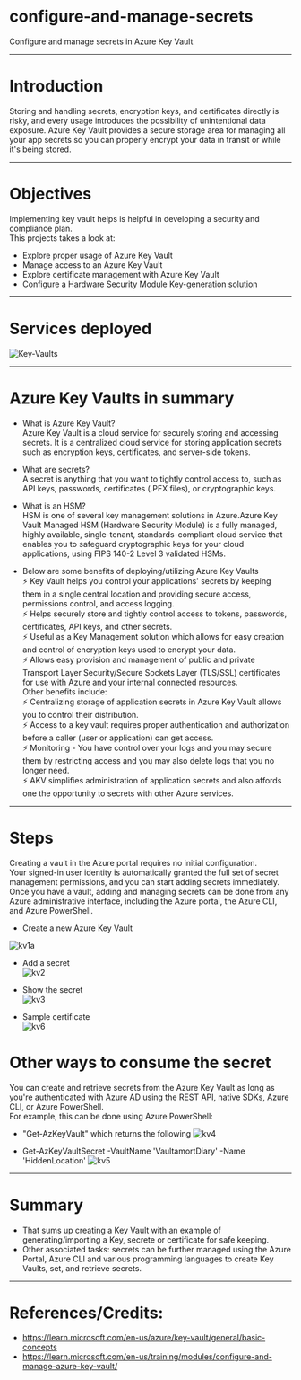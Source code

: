 # configure-and-manage-secrets
Configure and manage secrets in Azure Key Vault

---

# Introduction
Storing and handling secrets, encryption keys, and certificates directly is risky, and every usage introduces the possibility of unintentional data exposure. Azure Key Vault provides a secure storage area for managing all your app secrets so you can properly encrypt your data in transit or while it's being stored.

--- 

# Objectives
Implementing key vault helps is helpful in developing a security and compliance plan.   
This projects takes a look at:
- Explore proper usage of Azure Key Vault 
- Manage access to an Azure Key Vault
- Explore certificate management with Azure Key Vault
- Configure a Hardware Security Module Key-generation solution

--- 

# Services deployed
<!--- Microsoft Azure -->
<!-- Key Vaults --> 
![Key-Vaults](https://github.com/Ladcze/configure-and-manage-secrets/assets/97769275/80ed484b-7a46-4f4a-9b13-fcb120f7f903)

--- 

# Azure Key Vaults in summary
- What is Azure Key Vault?   
Azure Key Vault is a cloud service for securely storing and accessing secrets. It is a centralized cloud service for storing application secrets such as encryption keys, certificates, and server-side tokens. 

- What are secrets?   
A secret is anything that you want to tightly control access to, such as API keys, passwords, certificates (.PFX files), or cryptographic keys. 

- What is an HSM?   
HSM is one of several key management solutions in Azure.Azure Key Vault Managed HSM (Hardware Security Module) is a fully managed, highly available, single-tenant, standards-compliant cloud service that enables you to safeguard cryptographic keys for your cloud applications, using FIPS 140-2 Level 3 validated HSMs.   

- Below are some benefits of deploying/utilizing Azure Key Vaults   
⚡ Key Vault helps you control your applications' secrets by keeping them in a single central location and providing secure access, permissions control, and access logging.   
⚡ Helps securely store and tightly control access to tokens, passwords, certificates, API keys, and other secrets.   
⚡ Useful as a Key Management solution which allows for easy creation and control of encryption keys used to encrypt your data.   
⚡ Allows easy provision and management of public and private Transport Layer Security/Secure Sockets Layer (TLS/SSL) certificates for use with Azure and your internal connected resources.   
Other benefits include:   
⚡ Centralizing storage of application secrets in Azure Key Vault allows you to control their distribution.   
⚡ Access to a key vault requires proper authentication and authorization before a caller (user or application) can get access.   
⚡ Monitoring - You have control over your logs and you may secure them by restricting access and you may also delete logs that you no longer need.   
⚡ AKV simplifies administration of application secrets and also affords one the opportunity to secrets with other Azure services. 

---

# Steps 
Creating a vault in the Azure portal requires no initial configuration.   
Your signed-in user identity is automatically granted the full set of secret management permissions, and you can start adding secrets immediately.   
Once you have a vault, adding and managing secrets can be done from any Azure administrative interface, including the Azure portal, the Azure CLI, and Azure PowerShell.   

- Create a new Azure Key Vault   
<!-- ![](.png files/kv1a.png)   -->
![kv1a](https://github.com/Ladcze/configure-and-manage-secrets/assets/97769275/932c3148-68e3-4918-a512-91b9be2ed840)

- Add a secret   
![kv2](https://github.com/Ladcze/configure-and-manage-secrets/assets/97769275/242fb088-e591-41ca-bdd2-b6b40f1e88fa)   
<!--![](kv2.png)   -->

- Show the secret   
![kv3](https://github.com/Ladcze/configure-and-manage-secrets/assets/97769275/f3ef34d3-a7d7-43f1-b491-a499ffaed9dc)   

- Sample certificate   
![kv6](https://github.com/Ladcze/configure-and-manage-secrets/assets/97769275/48547578-82f3-4933-8f2d-2bd33307b7ef)   

# Other ways to consume the secret   
You can create and retrieve secrets from the Azure Key Vault as long as you're authenticated with Azure AD using the REST API, native SDKs, Azure CLI, or Azure PowerShell.   
For example, this can be done using Azure PowerShell:   
- "Get-AzKeyVault" which returns the following
![kv4](https://github.com/Ladcze/configure-and-manage-secrets/assets/97769275/c007eec1-fc3f-4276-ba8f-6eeacd63e5c6)   

- Get-AzKeyVaultSecret -VaultName 'VaultamortDiary' -Name 'HiddenLocation'
![kv5](https://github.com/Ladcze/configure-and-manage-secrets/assets/97769275/e4996e0e-5fc6-463a-8091-9f6d222db3fc)   

---

# Summary
- That sums up creating a Key Vault with an example of generating/importing a Key, secrete or certificate for safe keeping. 
- Other associated tasks: secrets can be further managed using the Azure Portal, Azure CLI and various programming languages to create Key Vaults, set, and retrieve secrets.

---

# References/Credits:
- https://learn.microsoft.com/en-us/azure/key-vault/general/basic-concepts
- https://learn.microsoft.com/en-us/training/modules/configure-and-manage-azure-key-vault/
